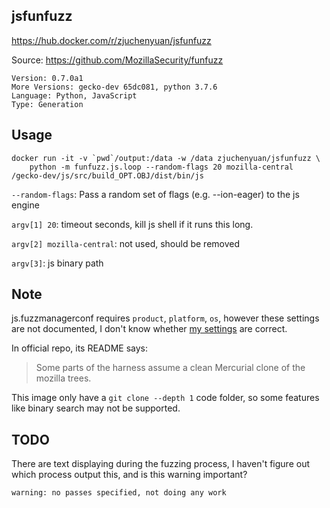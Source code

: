 ## jsfunfuzz

https://hub.docker.com/r/zjuchenyuan/jsfunfuzz

Source: https://github.com/MozillaSecurity/funfuzz

```
Version: 0.7.0a1
More Versions: gecko-dev 65dc081, python 3.7.6
Language: Python, JavaScript
Type: Generation
```

## Usage

```
docker run -it -v `pwd`/output:/data -w /data zjuchenyuan/jsfunfuzz \
    python -m funfuzz.js.loop --random-flags 20 mozilla-central /gecko-dev/js/src/build_OPT.OBJ/dist/bin/js
```

`--random-flags`: Pass a random set of flags (e.g. --ion-eager) to the js engine

`argv[1] 20`: timeout seconds, kill js shell if it runs this long.

`argv[2] mozilla-central`: not used, should be removed

`argv[3]`: js binary path

## Note

js.fuzzmanagerconf requires `product`, `platform`, `os`, however these settings are not documented,
I don't know whether [my settings](https://github.com/zjuchenyuan/dockerized_fuzzing/blob/master/jsfunfuzz/js.fuzzmanagerconf) are correct.

In official repo, its README says:

> Some parts of the harness assume a clean Mercurial clone of the mozilla trees.

This image only have a `git clone --depth 1` code folder, so some features like binary search may not be supported.

## TODO

There are text displaying during the fuzzing process, I haven't figure out which process output this, and is this warning important?

```
warning: no passes specified, not doing any work
```

